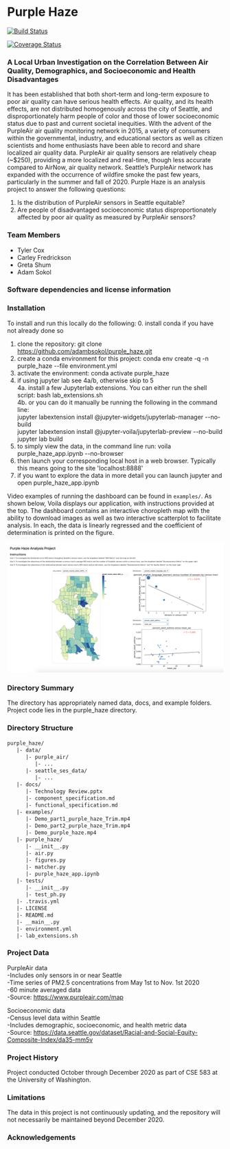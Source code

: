 # Purple Haze

[![Build Status](https://travis-ci.org/adambsokol/purple_haze.svg?branch=main)](https://travis-ci.org/adambsokol/purple_haze)

[![Coverage Status](https://coveralls.io/repos/github/adambsokol/purple_haze/badge.svg?branch=main)](https://coveralls.io/github/adambsokol/purple_haze?branch=main)

### A Local Urban Investigation on the Correlation Between Air Quality, Demographics, and Socioeconomic and Health Disadvantages

It has been established that both short-term and long-term exposure to poor air quality can have serious health effects. Air quality, and its health effects, are not distributed homogenously across the city of Seattle, and disproportionately harm people of color and those of lower socioeconomic status due to past and current societal inequities. With the advent of the PurpleAir air quality monitoring network in 2015, a variety of consumers within the governmental, industry, and educational sectors as well as citizen scientists and home enthusiasts have been able to record and share localized air quality data. PurpleAir air quality sensors are relatively cheap (~$250), providing a more localized and real-time, though less accurate compared to AirNow, air quality network. Seattle’s PurpleAir network has expanded with the occurrence of wildfire smoke the past few years, particularly in the summer and fall of 2020. Purple Haze is an analysis project to answer the following questions: 

1. Is the distribution of PurpleAir sensors in Seattle equitable? 
2. Are people of disadvantaged socioeconomic status disproportionately affected by poor air quality as measured by PurpleAir sensors?

### Team Members

* Tyler Cox
* Carley Fredrickson
* Greta Shum
* Adam Sokol

### Software dependencies and license information

### Installation
To install and run this locally do the following:
0. install conda if you have not already done so
1. clone the repository: git clone https://github.com/adambsokol/purple_haze.git
2. create a conda environment for this project: conda env create -q -n purple_haze --file environment.yml
3. activate the environment: conda activate purple_haze
4. if using jupyter lab see 4a/b, otherwise skip to 5 <br>
4a. install a few Jupyterlab extensions. You can either run the shell script: bash lab_extensions.sh <br>
4b. or you can do it manually be running the following in the command line: <br>
        jupyter labextension install @jupyter-widgets/jupyterlab-manager --no-build <br>
        jupyter labextension install @jupyter-voila/jupyterlab-preview --no-build <br>
        jupyter lab build <br>
5. to simply view the data, in the command line run: voila purple_haze_app.ipynb --no-browser
6. then launch your corresponding local host in a web browser. Typically this means going to the site 'localhost:8888'
7. if you want to explore the data in more detail you can launch jupyter and open purple_haze_app.ipynb

Video examples of running the dashboard can be found in `examples/`. As shown below, Voila displays our application, with instructions provided at the top. The dashboard contains an interactive choropleth map with the ability to download images as well as two interactive scatterplot to facilitate analysis. In each, the data is linearly regressed and the coefficient of determination is printed on the figure. 

![Dashboard demo showing choropleth map and two scatterplots combining PurpleAir and City of Seattle data](examples/dashboard.png?raw=true "Dashboard Example")

### Directory Summary
The directory has appropriately named data, docs, and example folders. Project code lies in the purple_haze directory.

### Directory Structure

```
purple_haze/
   |- data/
      |- purple_air/
         |- ...
      |- seattle_ses_data/
         |- ...
   |- docs/
      |- Technology Review.pptx
      |- component_specification.md
      |- functional_specification.md
   |- examples/
      |- Demo_part1_purple_haze_Trim.mp4
      |- Demo_part2_purple_haze_Trim.mp4
      |- Demo_purple_haze.mp4
   |- purple_haze/
      |- __init__.py
      |- air.py
      |- figures.py
      |- matcher.py
      |- purple_haze_app.ipynb
   |- tests/
      |- __init__.py
      |- test_ph.py
   |- .travis.yml
   |- LICENSE
   |- README.md
   |- __main__.py
   |- environment.yml
   |- lab_extensions.sh
```

### Project Data
PurpleAir data <br>
-Includes only sensors in or near Seattle <br>
-Time series of PM2.5 concentrations from May 1st to Nov. 1st 2020 <br>
-60 minute averaged data <br>
-Source: https://www.purpleair.com/map

    
Socioeconomic data <br>
-Census level data within Seattle <br>
-Includes demographic, socioeconomic, and health metric data <br>
-Source: https://data.seattle.gov/dataset/Racial-and-Social-Equity-Composite-Index/da35-mm5v


### Project History
Project conducted October through December 2020 as part of CSE 583 at the University of Washington.

###  Limitations
The data in this project is not continuously updating, and the repository will not necessarily be maintained beyond December 2020.

### Acknowledgements
